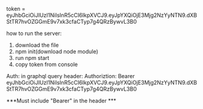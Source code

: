 token = eyJhbGciOiJIUzI1NiIsInR5cCI6IkpXVCJ9.eyJpYXQiOjE3Mjg2NzYyNTN9.dXBStTR7hvOZGGmE9v7xk3cfaCTyp7g4QRzBywvL3B0


how to run the server:
1. download the file
2. npm init(download node module)
3. run npm start
4. copy token from console 


Auth:
in graphql query header:
Authoriztion: Bearer eyJhbGciOiJIUzI1NiIsInR5cCI6IkpXVCJ9.eyJpYXQiOjE3Mjg2NzYyNTN9.dXBStTR7hvOZGGmE9v7xk3cfaCTyp7g4QRzBywvL3B0

***Must include "Bearer" in the header ***
